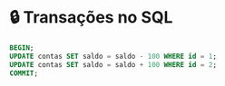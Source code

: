 # 🔒 Transações no SQL

```sql
BEGIN;
UPDATE contas SET saldo = saldo - 100 WHERE id = 1;
UPDATE contas SET saldo = saldo + 100 WHERE id = 2;
COMMIT;
```
